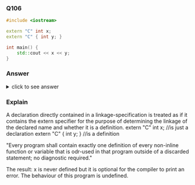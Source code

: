 ### Q106

```cpp
#include <iostream>

extern "C" int x;
extern "C" { int y; }

int main() {
    std::cout << x << y;
}
```

### Answer

<details>
    <summary>click to see answer</summary>
    The program is undefined
</details>

### Explain

A declaration directly contained in a linkage-specification is treated as if it contains the extern specifier for the purpose of determining the linkage of the declared name and whether it is a definition.
extern "C" int x; //is just a declaration
extern "C" { int y; } //is a definition

"Every program shall contain exactly one definition of every non-inline function or variable that is odr-used in that program outside of a discarded statement; no diagnostic required."

The result: x is never defined but it is optional for the compiler to print an error. The behaviour of this program is undefined.